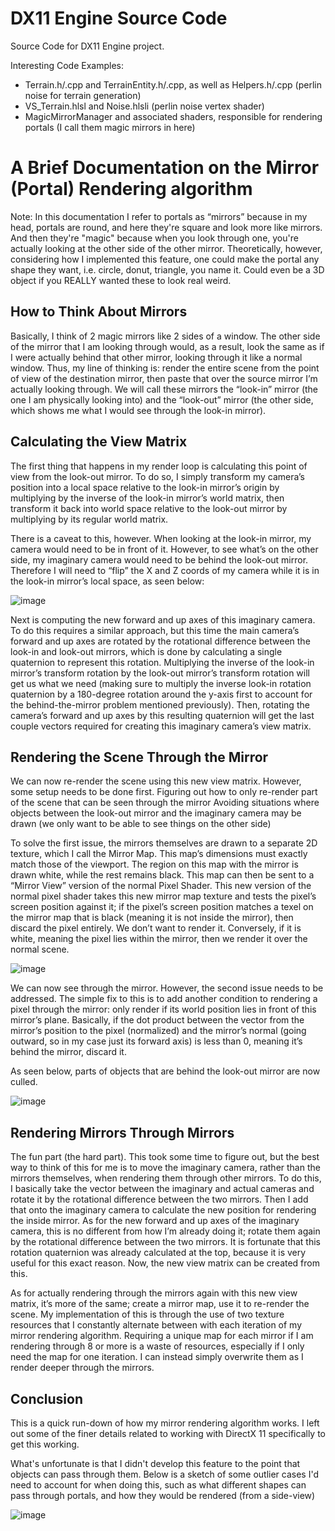 # DX11 Engine Source Code
Source Code for DX11 Engine project.

Interesting Code Examples:

- Terrain.h/.cpp and TerrainEntity.h/.cpp, as well as Helpers.h/.cpp (perlin noise for terrain generation)
- VS_Terrain.hlsl and Noise.hlsli (perlin noise vertex shader)
- MagicMirrorManager and associated shaders, responsible for rendering portals (I call them magic mirrors in here)

# A Brief Documentation on the Mirror (Portal) Rendering algorithm

Note: In this documentation I refer to portals as “mirrors” because in my head, portals are round, and here they're square and look more like mirrors. And then they're "magic" because when you look through one, you're actually looking at the other side of the other mirror.
Theoretically, however, considering how I implemented this feature, one could make the portal any shape they want, i.e. circle, donut, triangle, you name it. Could even be a 3D object if you REALLY wanted these to look real weird.

## How to Think About Mirrors

Basically, I think of 2 magic mirrors like 2 sides of a window. The other side of the mirror that I am looking through would, as a result, look the same as if I were actually behind that other mirror, looking through it like a normal window. Thus, my line of thinking is: render the entire scene from the point of view of the destination mirror, then paste that over the source mirror I’m actually looking through. We will call these mirrors the “look-in” mirror (the one I am physically looking into) and the “look-out” mirror (the other side, which shows me what I would see through the look-in mirror).

## Calculating the View Matrix

The first thing that happens in my render loop is calculating this point of view from the look-out mirror. To do so, I simply transform my camera’s position into a local space relative to the look-in mirror’s origin by multiplying by the inverse of the look-in mirror’s world matrix, then transform it back into world space relative to the look-out mirror by multiplying by its regular world matrix.

There is a caveat to this, however. When looking at the look-in mirror, my camera would need to be in front of it. However, to see what’s on the other side, my imaginary camera would need to be behind the look-out mirror. Therefore I will need to “flip” the X and Z coords of my camera while it is in the look-in mirror’s local space, as seen below:

![image](https://github.com/TheOneAbis/DirectX11_Engine/assets/26350896/1f5ba4cb-d912-4434-9963-c007a0ab0251)

Next is computing the new forward and up axes of this imaginary camera. To do this requires a similar approach, but this time the main camera’s forward and up axes are rotated by the rotational difference between the look-in and look-out mirrors, which is done by calculating a single quaternion to represent this rotation. Multiplying the inverse of the look-in mirror’s transform rotation by the look-out mirror’s transform rotation will get us what we need (making sure to multiply the inverse look-in rotation quaternion by a 180-degree rotation around the y-axis first to account for the behind-the-mirror problem mentioned previously). Then, rotating the camera’s forward and up axes by this resulting quaternion will get the last couple vectors required for creating this imaginary camera’s view matrix.

## Rendering the Scene Through the Mirror

We can now re-render the scene using this new view matrix. However, some setup needs to be done first.
Figuring out how to only re-render part of the scene that can be seen through the mirror
Avoiding situations where objects between the look-out mirror and the imaginary camera may be drawn (we only want to be able to see things on the other side)

To solve the first issue, the mirrors themselves are drawn to a separate 2D texture, which I call the Mirror Map. This map’s dimensions must exactly match those of the viewport. The region on this map with the mirror is drawn white, while the rest remains black. This map can then be sent to a “Mirror View” version of the normal Pixel Shader. This new version of the normal pixel shader takes this new mirror map texture and tests the pixel’s screen position against it; if the pixel’s screen position matches a texel on the mirror map that is black (meaning it is not inside the mirror), then discard the pixel entirely. We don’t want to render it. Conversely, if it is white, meaning the pixel lies within the mirror, then we render it over the normal scene.

 ![image](https://github.com/TheOneAbis/DirectX11_Engine/assets/26350896/aa92c2be-3d19-459f-9f9e-35f41a734881)

We can now see through the mirror. However, the second issue needs to be addressed. The simple fix to this is to add another condition to rendering a pixel through the mirror: only render if its world position lies in front of this mirror’s plane. Basically, if the dot product between the vector from the mirror’s position to the pixel (normalized) and the mirror’s normal (going outward, so in my case just its forward axis) is less than 0, meaning it’s behind the mirror, discard it.
 
As seen below, parts of objects that are behind the look-out mirror are now culled.

![image](https://github.com/TheOneAbis/DirectX11_Engine/assets/26350896/3bb365da-0bcc-46e8-9b52-4ef5a4921f2d)

## Rendering Mirrors Through Mirrors

The fun part (the hard part). This took some time to figure out, but the best way to think of this for me is to move the imaginary camera, rather than the mirrors themselves, when rendering them through other mirrors. To do this, I basically take the vector between the imaginary and actual cameras and rotate it by the rotational difference between the two mirrors. Then I add that onto the imaginary camera to calculate the new position for rendering the inside mirror. As for the new forward and up axes of the imaginary camera, this is no different from how I’m already doing it; rotate them again by the rotational difference between the two mirrors. It is fortunate that this rotation quaternion was already calculated at the top, because it is very useful for this exact reason. Now, the new view matrix can be created from this.

As for actually rendering through the mirrors again with this new view matrix, it’s more of the same; create a mirror map, use it to re-render the scene. My implementation of this is through the use of two texture resources that I constantly alternate between with each iteration of my mirror rendering algorithm. Requiring a unique map for each mirror if I am rendering through 8 or more is a waste of resources, especially if I only need the map for one iteration. I can instead simply overwrite them as I render deeper through the mirrors.

## Conclusion

This is a quick run-down of how my mirror rendering algorithm works. I left out some of the finer details related to working with DirectX 11 specifically to get this working. 

What's unfortunate is that I didn't develop this feature to the point that objects can pass through them. Below is a sketch of some outlier cases I'd need to account for when doing this, such as what different shapes can pass through portals, and how they would be rendered (from a side-view)

![image](https://github.com/TheOneAbis/DirectX11_Engine/assets/26350896/3d341136-dff5-4659-94ee-800af106d3f3)

